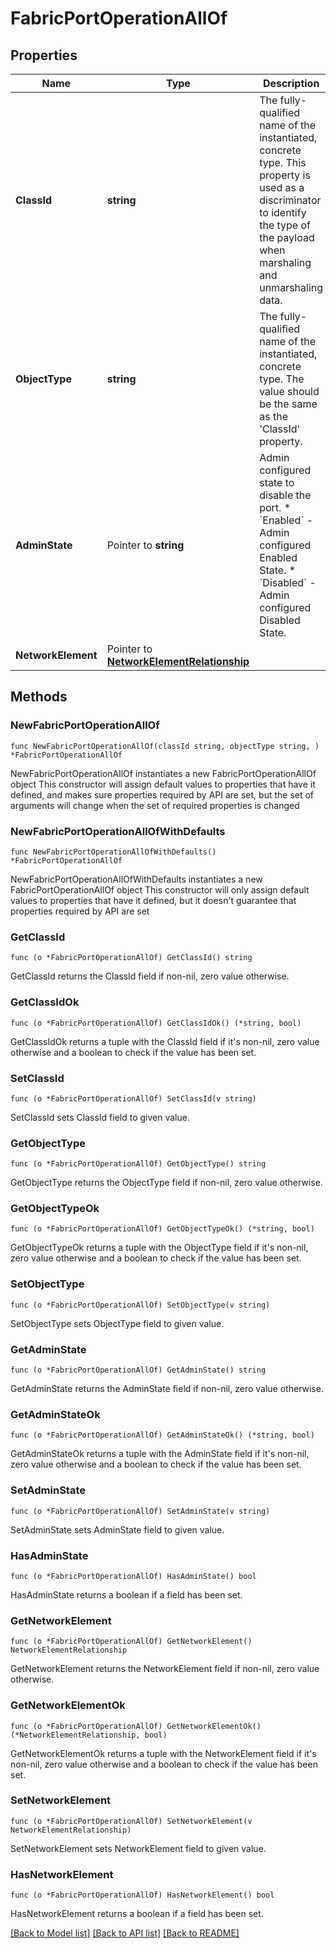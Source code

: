 # FabricPortOperationAllOf

## Properties

Name | Type | Description | Notes
------------ | ------------- | ------------- | -------------
**ClassId** | **string** | The fully-qualified name of the instantiated, concrete type. This property is used as a discriminator to identify the type of the payload when marshaling and unmarshaling data. | [default to "fabric.PortOperation"]
**ObjectType** | **string** | The fully-qualified name of the instantiated, concrete type. The value should be the same as the &#39;ClassId&#39; property. | [default to "fabric.PortOperation"]
**AdminState** | Pointer to **string** | Admin configured state to disable the port. * &#x60;Enabled&#x60; - Admin configured Enabled State. * &#x60;Disabled&#x60; - Admin configured Disabled State. | [optional] [default to "Enabled"]
**NetworkElement** | Pointer to [**NetworkElementRelationship**](network.Element.Relationship.md) |  | [optional] 

## Methods

### NewFabricPortOperationAllOf

`func NewFabricPortOperationAllOf(classId string, objectType string, ) *FabricPortOperationAllOf`

NewFabricPortOperationAllOf instantiates a new FabricPortOperationAllOf object
This constructor will assign default values to properties that have it defined,
and makes sure properties required by API are set, but the set of arguments
will change when the set of required properties is changed

### NewFabricPortOperationAllOfWithDefaults

`func NewFabricPortOperationAllOfWithDefaults() *FabricPortOperationAllOf`

NewFabricPortOperationAllOfWithDefaults instantiates a new FabricPortOperationAllOf object
This constructor will only assign default values to properties that have it defined,
but it doesn't guarantee that properties required by API are set

### GetClassId

`func (o *FabricPortOperationAllOf) GetClassId() string`

GetClassId returns the ClassId field if non-nil, zero value otherwise.

### GetClassIdOk

`func (o *FabricPortOperationAllOf) GetClassIdOk() (*string, bool)`

GetClassIdOk returns a tuple with the ClassId field if it's non-nil, zero value otherwise
and a boolean to check if the value has been set.

### SetClassId

`func (o *FabricPortOperationAllOf) SetClassId(v string)`

SetClassId sets ClassId field to given value.


### GetObjectType

`func (o *FabricPortOperationAllOf) GetObjectType() string`

GetObjectType returns the ObjectType field if non-nil, zero value otherwise.

### GetObjectTypeOk

`func (o *FabricPortOperationAllOf) GetObjectTypeOk() (*string, bool)`

GetObjectTypeOk returns a tuple with the ObjectType field if it's non-nil, zero value otherwise
and a boolean to check if the value has been set.

### SetObjectType

`func (o *FabricPortOperationAllOf) SetObjectType(v string)`

SetObjectType sets ObjectType field to given value.


### GetAdminState

`func (o *FabricPortOperationAllOf) GetAdminState() string`

GetAdminState returns the AdminState field if non-nil, zero value otherwise.

### GetAdminStateOk

`func (o *FabricPortOperationAllOf) GetAdminStateOk() (*string, bool)`

GetAdminStateOk returns a tuple with the AdminState field if it's non-nil, zero value otherwise
and a boolean to check if the value has been set.

### SetAdminState

`func (o *FabricPortOperationAllOf) SetAdminState(v string)`

SetAdminState sets AdminState field to given value.

### HasAdminState

`func (o *FabricPortOperationAllOf) HasAdminState() bool`

HasAdminState returns a boolean if a field has been set.

### GetNetworkElement

`func (o *FabricPortOperationAllOf) GetNetworkElement() NetworkElementRelationship`

GetNetworkElement returns the NetworkElement field if non-nil, zero value otherwise.

### GetNetworkElementOk

`func (o *FabricPortOperationAllOf) GetNetworkElementOk() (*NetworkElementRelationship, bool)`

GetNetworkElementOk returns a tuple with the NetworkElement field if it's non-nil, zero value otherwise
and a boolean to check if the value has been set.

### SetNetworkElement

`func (o *FabricPortOperationAllOf) SetNetworkElement(v NetworkElementRelationship)`

SetNetworkElement sets NetworkElement field to given value.

### HasNetworkElement

`func (o *FabricPortOperationAllOf) HasNetworkElement() bool`

HasNetworkElement returns a boolean if a field has been set.


[[Back to Model list]](../README.md#documentation-for-models) [[Back to API list]](../README.md#documentation-for-api-endpoints) [[Back to README]](../README.md)


